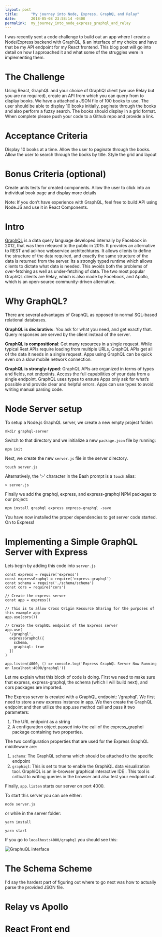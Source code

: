 ```yaml
---
layout: post
title:      "My journey into Node, Express, GraphQL and Relay"
date:       2018-05-08 23:58:14 -0400
permalink:  my_journey_into_node_express_graphql_and_relay
---
```



I was recently sent a code challenge to build out an app where I create a Node/Express backend with GraphQL, & an interface of my choice and have that be my API endpoint for my React frontend. This blog post will go into detail on how I approached it and what some of the struggles were in implementing them.

# The Challenge
Using React, GraphQL and your choice of GraphQl client (we use Relay but you are no required), create an API from which you can query from to display books. We have a attached a JSON file of 100 books to use. The user should be able to display 10 books initially, paginate through the books and also perform a fuzzy search. The books should display in a grid format. When complete please push your code to a Github repo and provide a link.

# Acceptance Criteria
Display 10 books at a time.
Allow the user to paginate through the books.
Allow the user to search through the books by title.
Style the grid and layout
# Bonus Criteria (optional)
Create units tests for created components.
Allow the user to click into an individual book page and display more details

Note:
If you don’t have experience with GraphQL, feel free to build API using Node.JS and use it in React Components.

# Intro
[GraphQL](http://graphql.org/) is a data query language developed internally by Facebook in 2012, that was then released to the public in 2015. It provides an alternative to REST and ad-hoc webservice architechtures. It allows clients to define the structure of the data required, and exactly the same structure of the data is returned from the server. Its a strongly typed runtime which allows clients to dictate what data is needed. This avoids both the problems of over-fetching as well as under-fetching of data. The two most popular GraphQL clients are Relay, which is also made by Facebook, and Apollo, which is an open-source community-driven alternative.

# Why GraphQL?
There are several advantages of GraphQL as opposed to normal SQL-based relational databases.

**GraphQL is declarative:**: You ask for what you need, and get exactly that. Query responses are served by the client instead of the server. 

**GraphQL is compositional**: Get many resources in a single request. While typical Rest APIs require loading from multiple URLs, GraphQL APIs get all of the data it needs in a single request. Apps using GraphQL can be quick even on a slow mobile network connection.

**GraphQL is strongly-typed**: GraphQL APIs are organized in terms of types and fields, not endpoints. Access the full capabilities of your data from a single endpoint. GraphQL uses types to ensure Apps only ask for what’s possible and provide clear and helpful errors. Apps can use types to avoid writing manual parsing code.

# Node Server setup
To setup a Node.js GraphQL server, we create a new empty project folder:

```
mkdir graphql-server
```

Switch to that directory and we initialize a new `package.json` file by running:

```
npm init
```

Next, we create the new `server.js` file in the server directory. 

```
touch server.js
```

Alternatively, the '>' character in the Bash prompt is a `touch` alias:

```
> server.js
```

Finally we add the graphql, express, and express-graphql NPM packages to our project:

```
npm install graphql express express-graphql -save
```

You have now installed the proper dependencies to get server code started. On to Express!

# Implementing a Simple GraphQL Server with Express
Lets begin by adding this code into  `server.js`

```
const express = require('express')
const expressGraphql = require('express-graphql')
const schema = require('./schema/schema')
const cors = require('cors')

// Create the express server
const app = express()

// This is to allow Cross Origin Resource Sharing for the purposes of this example app
app.use(cors())

// Create the GraphQL endpoint of the Express server
app.use(
  '/graphql',
  expressGraphql({
    schema,
    graphiql: true
  })
)

app.listen(4000, () => console.log('Express GraphQL Server Now Running on localhost:4000/graphql'))
```

Let me explain what this block of code is doing. First we need to make sure that express, express-graphql, the schema (which I will build next), and cors packages are imported. 

The Express server is created with a GraphQL endpoint: '/graphql'. We first need to store a new express instance in app. We then create the GraphQL endpoint and then utilize the app.use method call and pass it two parameters:

1. The URL endpoint as a string
2. A configuration object passed into the call of the express_graphql package containing two properties.

The two configuration properties that are used for the Express GraphQL middleware are:

1. `schema`: The GraphQL schema which should be attached to the specific endpoint
2. `graphiql`: This is set to true to enable the GraphiQL data visualization tool. GraphiQL is an in-browser graphical interactive IDE . This tool is critical to writing queries in the browser and also test your endpoint out.

Finally, `app.listen` starts our server on port 4000.

To start this server you can use either:

```
node server.js
```

or while in the server folder:

```
yarn install
```
```
yarn start
```

If you go to `localhost:4000/graphql` you should see this:

![GraphuQL interface](https://imgur.com/MjrWVmH)

# The Schema Scheme
I'd say the hardest part of figuring out where to go next was how to actually parse the provided JSON file.
# Relay vs Apollo

# React Front end
